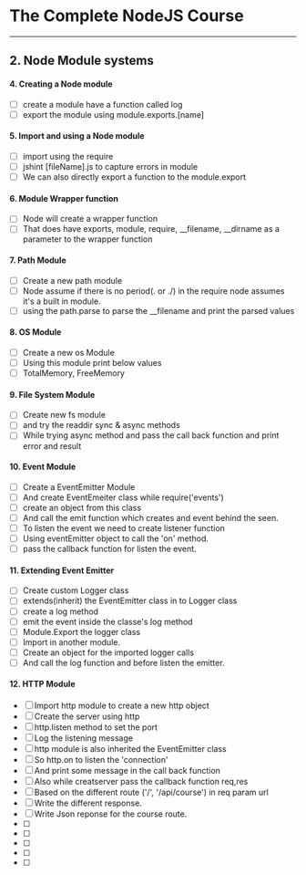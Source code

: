 # The Complete NodeJS Course
---

## 2. Node Module systems
#### 4. Creating a Node module
- [ ] create a module have a function called log
- [ ] export the module using module.exports.[name]
#### 5. Import and using a Node module
- [ ] import using the require
- [ ] jshint [fileName].js to capture errors in module
- [ ] We can also directly export a function to the module.export
#### 6. Module Wrapper function
- [ ] Node will create a wrapper function
- [ ] That does have exports, module, require, __filename, __dirname as a parameter to the wrapper function
#### 7. Path Module
- [ ] Create a new path module
- [ ] Node assume if there is no period(. or ./) in the require node assumes it's a built in module.
- [ ] using the path.parse to parse the __filename and print the parsed values
#### 8. OS Module
- [ ] Create a new os Module
- [ ] Using this module print below values
- [ ] TotalMemory, FreeMemory
#### 9. File System Module
- [ ] Create new fs module
- [ ] and try the readdir sync & async methods
- [ ] While trying async method and pass the call back function and print error and result
#### 10. Event Module
- [ ] Create a EventEmitter Module
- [ ] And create EventEmeiter class while require('events')
- [ ] create an object from this class
- [ ] And call the emit function which creates and event behind the seen.
- [ ] To listen the event we need to create listener function
- [ ] Using eventEmitter object to call the 'on' method.
- [ ] pass the callback function for listen the event.
#### 11. Extending Event Emitter
- [ ] Create custom Logger class
- [ ] extends(inherit) the EventEmitter class in to Logger class
- [ ] create a log method
- [ ] emit the event inside the classe's log method
- [ ] Module.Export the logger class
- [ ] Import in another module.
- [ ] Create an object for the imported logger calls
- [ ] And call the log function and before listen the emitter.
#### 12. HTTP Module
- [ ] Import http module to create a new http object
- [ ] Create the server using http
- [ ] http.listen method to set the port
- [ ] Log the listening message
- [ ] http module is also inherited the EventEmitter class
- [ ] So http.on to listen the 'connection'
- [ ] And print some message in the call back function
- [ ] Also while creatserver pass the callback function req,res
- [ ] Based on the different route ('/', '/api/course') in req param url 
- [ ] Write the different response.
- [ ] Write Json reponse for the course route.
- [ ] 
- [ ] 
- [ ] 
- [ ] 
- [ ] 
